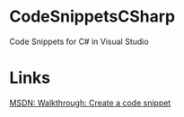 # CodeSnippetsCSharp
Code Snippets for C# in Visual Studio

# Links
[MSDN: Walkthrough: Create a code snippet](https://docs.microsoft.com/en-us/visualstudio/ide/walkthrough-creating-a-code-snippet?view=vs-2019)